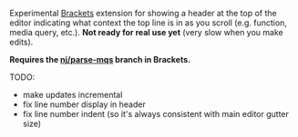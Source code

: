 Experimental [Brackets](https://github.com/adobe/brackets) extension for showing a header at the top of the editor
indicating what context the top line is in as you scroll (e.g. function, media query, etc.). 
**Not ready for real use yet** (very slow when you make edits).

**Requires the [nj/parse-mqs](https://github.com/adobe/brackets/tree/nj/parse-mqs) branch in Brackets.**

TODO:
* make updates incremental
* fix line number display in header
* fix line number indent (so it's always consistent with main editor gutter size)
